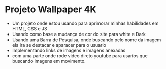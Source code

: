 # Projeto Wallpaper 4K

- Um projeto onde estou usando para aprimorar minhas habilidades em HTML, CSS e JS
- Usando como base a mudança de cor do site para white e Dark
- Usando uma Barra de Pesquisa, onde buscando pelo nome da imagem ela ira se destacar e aparacer para o usuario
- Implementando links de imagens e imagens anexadas
- com uma parte onde rode video direto youtube para usarios que buscando imagens em movimento.
